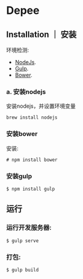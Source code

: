# Depee



## Installation ｜ 安装

环境检测:

* [NodeJs](#a-node-js).
* [Gulp](#b-gulp-js).
* [Bower](#c-bower).

### a. 安装nodejs

安装nodejs，并设置环境变量

```console
brew install nodejs
```


### 安装bower

安装:

```console
# npm install bower
```


### 安装gulp

```console
$ npm install gulp
```

## 运行

### 运行开发服务器:

```console
$ gulp serve
```

### 打包:

```console
$ gulp build
```




